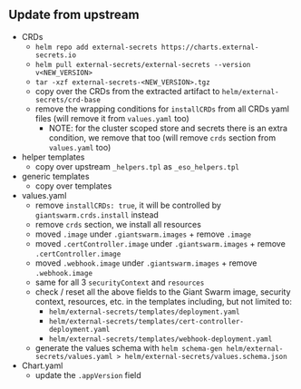 ## Update from upstream

- CRDs
  - `helm repo add external-secrets https://charts.external-secrets.io`
  - `helm pull external-secrets/external-secrets --version v<NEW_VERSION>`
  - `tar -xzf external-secrets-<NEW_VERSION>.tgz`
  - copy over the CRDs from the extracted artifact to `helm/external-secrets/crd-base`
  - remove the wrapping conditions for `installCRDs` from all CRDs yaml files (will remove it from `values.yaml` too)
    - NOTE: for the cluster scoped store and secrets there is an extra condition, we remove that too
      (will remove `crds` section from `values.yaml` too)
- helper templates
  - copy over upstream `_helpers.tpl` as `_eso_helpers.tpl`
- generic templates
  - copy over templates
- values.yaml
  - remove `installCRDs: true`, it will be controlled by `giantswarm.crds.install` instead
  - remove `crds` section, we install all resources
  - moved `.image` under `.giantswarm.images` + remove `.image`
  - moved `.certController.image` under `.giantswarm.images` + remove `.certController.image`
  - moved `.webhook.image` under `.giantswarm.images` + remove `.webhook.image`
  - same for all 3 `securityContext` and `resources`
  - check / reset all the above fields to the Giant Swarm image, security context, resources, etc. in the templates
    including, but not limited to:
    - `helm/external-secrets/templates/deployment.yaml`
    - `helm/external-secrets/templates/cert-controller-deployment.yaml`
    - `helm/external-secrets/templates/webhook-deployment.yaml`
  - generate the values schema with `helm schema-gen helm/external-secrets/values.yaml > helm/external-secrets/values.schema.json`
- Chart.yaml
  - update the `.appVersion` field
